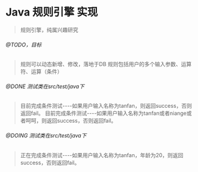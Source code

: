 # Java 规则引擎 实现
> 规则引擎，纯属兴趣研究

###### @TODO，目标
> 规则可以动态新增、修改，落地于DB
> 规则包括用户的多个输入参数、运算符、运算（条件）

###### @DONE 测试类在src/test/java下
> 目前完成条件测试----如果用户输入名称为tanfan，则返回success，否则返回fail。
> 目前完成条件测试----如果用户输入名称为tanfan或者niange或者呵呵，则返回success，否则返回fail。


###### @DOING 测试类在src/test/java下
> 正在完成条件测试----如果用户输入名称为tanfan，年龄为20，则返回success，否则返回fail。



